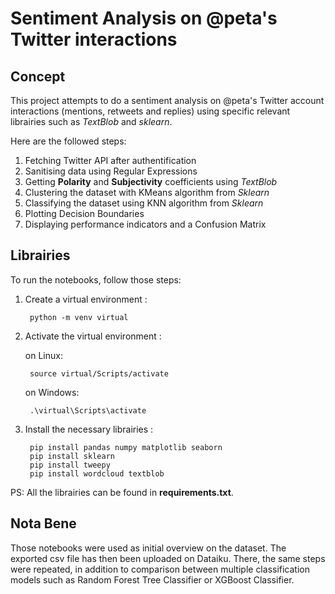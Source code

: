 # Sentiment Analysis on @peta's Twitter interactions

## Concept

This project attempts to do a sentiment analysis on @peta's Twitter account interactions (mentions, retweets and replies) using specific relevant librairies such as *TextBlob* and *sklearn*.

Here are the followed steps: 

1. Fetching Twitter API after authentification
2. Sanitising data using Regular Expressions
3. Getting **Polarity** and **Subjectivity** coefficients using *TextBlob*
4. Clustering the dataset with KMeans algorithm from *Sklearn*
5. Classifying the dataset using KNN algorithm from *Sklearn*
6. Plotting Decision Boundaries
7. Displaying performance indicators and a Confusion Matrix

## Librairies

To run the notebooks, follow those steps:

1. Create a virtual environment :

        python -m venv virtual
        
2. Activate the virtual environment :

    on Linux:

        source virtual/Scripts/activate
        
    on Windows:
        
        .\virtual\Scripts\activate
        
3. Install the necessary librairies :

        pip install pandas numpy matplotlib seaborn
        pip install sklearn
        pip install tweepy
        pip install wordcloud textblob

PS: All the librairies can be found in **requirements.txt**.

## Nota Bene

Those notebooks were used as initial overview on the dataset. The exported csv file has then been uploaded on Dataiku. There, the same steps were repeated, in addition to comparison between multiple classification models such as Random Forest Tree Classifier or XGBoost Classifier.
